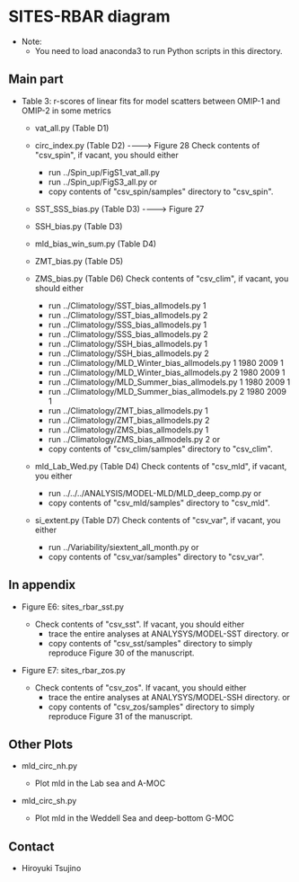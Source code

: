 SITES-RBAR diagram
========

  * Note:
     - You need to load anaconda3 to run Python scripts in this directory.


Main part
--------

  * Table 3: r-scores of linear fits for model scatters between OMIP-1 and OMIP-2 in some metrics
     - vat_all.py          (Table D1)
     - circ_index.py       (Table D2) ----> Figure 28
        Check contents of "csv_spin", if vacant, you should either
          - run ../Spin_up/FigS1_vat_all.py
          - run ../Spin_up/FigS3_all.py
        or
          - copy contents of "csv_spin/samples" directory to "csv_spin".

     - SST_SSS_bias.py     (Table D3) ----> Figure 27
     - SSH_bias.py         (Table D3)
     - mld_bias_win_sum.py (Table D4)
     - ZMT_bias.py         (Table D5)
     - ZMS_bias.py         (Table D6)
        Check contents of "csv_clim", if vacant, you should either
          - run ../Climatology/SST_bias_allmodels.py 1
          - run ../Climatology/SST_bias_allmodels.py 2
          - run ../Climatology/SSS_bias_allmodels.py 1
          - run ../Climatology/SSS_bias_allmodels.py 2
          - run ../Climatology/SSH_bias_allmodels.py 1
          - run ../Climatology/SSH_bias_allmodels.py 2
          - run ../Climatology/MLD_Winter_bias_allmodels.py 1 1980 2009 1
          - run ../Climatology/MLD_Winter_bias_allmodels.py 2 1980 2009 1
          - run ../Climatology/MLD_Summer_bias_allmodels.py 1 1980 2009 1
          - run ../Climatology/MLD_Summer_bias_allmodels.py 2 1980 2009 1
          - run ../Climatology/ZMT_bias_allmodels.py 1
          - run ../Climatology/ZMT_bias_allmodels.py 2
          - run ../Climatology/ZMS_bias_allmodels.py 1
          - run ../Climatology/ZMS_bias_allmodels.py 2
        or
          - copy contents of "csv_clim/samples" directory to "csv_clim".

     - mld_Lab_Wed.py      (Table D4)
        Check contents of "csv_mld", if vacant, you either
          - run ../../../ANALYSIS/MODEL-MLD/MLD_deep_comp.py
        or
          - copy contents of "csv_mld/samples" directory to "csv_mld".

     - si_extent.py        (Table D7)
        Check contents of "csv_var", if vacant, you either
          - run ../Variability/siextent_all_month.py
        or
          - copy contents of "csv_var/samples" directory to "csv_var".


In appendix
--------

  * Figure E6: sites_rbar_sst.py
     - Check contents of "csv_sst".
       If vacant, you should either
         - trace the entire analyses at ANALYSYS/MODEL-SST directory.
       or
         - copy contents of "csv_sst/samples" directory to simply reproduce Figure 30 of the manuscript.

  * Figure E7: sites_rbar_zos.py
     - Check contents of "csv_zos".
       If vacant, you should either
         - trace the entire analyses at ANALYSYS/MODEL-SSH directory.
       or
         - copy contents of "csv_zos/samples" directory to simply reproduce Figure 31 of the manuscript.


Other Plots
--------

  * mld_circ_nh.py
     - Plot mld in the Lab sea and A-MOC

  * mld_circ_sh.py
     - Plot mld in the Weddell Sea and deep-bottom G-MOC


Contact
-------

  * Hiroyuki Tsujino

